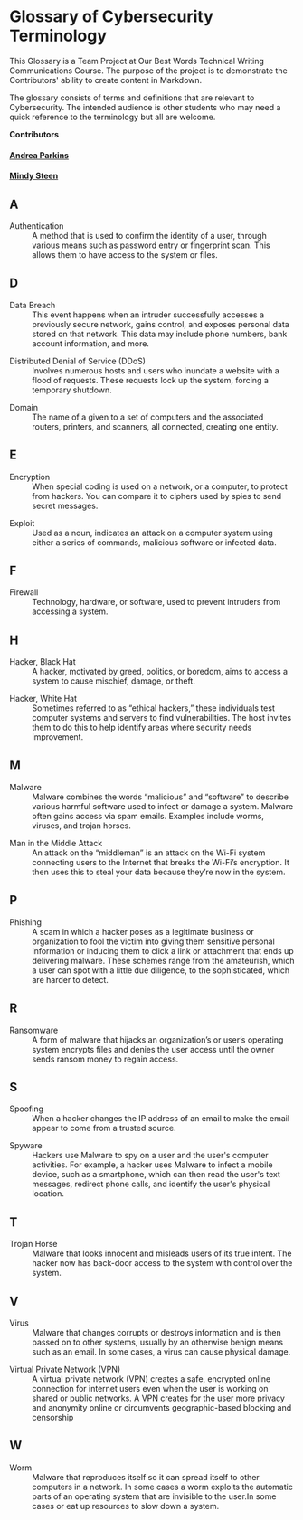 # Glossary of Cybersecurity Terminology

This Glossary is a Team Project at Our Best Words Technical Writing Communications Course. The purpose of the project is to demonstrate the Contributors' ability to create content in Markdown. 

The glossary consists of terms and definitions that are relevant to Cybersecurity. The intended audience is other students who may need a quick reference to the terminology but all are welcome.


**Contributors**
#### [Andrea Parkins](github.com/akparkins)
#### [Mindy Steen](https://github.com/mindys360/glossary)
## A
<dl>
<dt>	Authentication	</dt>	
   <dd>	A method that is used to confirm the identity of a user, through various means such as password entry or fingerprint scan. This allows them to have access to the system or files.  	</dd>
</dl>

## D
<dl>
   <dt>	Data Breach	</dt>
   <dd>	 This event happens when an intruder successfully accesses a previously secure network, gains control, and exposes personal data stored on that network. This data may include phone numbers, bank account information, and more.	</dd>
</dl>
<dl>
   <dt>	Distributed Denial of Service (DDoS)	</dt>
   <dd>	Involves numerous hosts and users who inundate a website with a flood of requests. These requests lock up the system, forcing a temporary shutdown.	</dd>
</dl>

<dl>
   <dt>	Domain	</dt>
   <dd>	The name of a given to a set of computers and the associated routers, printers, and scanners, all connected, creating one entity.		</dd>
</dl>

## E
<dl>
   <dt>	Encryption	</dt>
   <dd>	When special coding is used on a network, or a computer, to protect from hackers. You can compare it to ciphers used by spies to send secret messages. 		</dd>
</dl>

<dl>
   <dt>	Exploit	</dt>
   <dd>	Used as a noun, indicates an attack on a computer system using either a series of commands, malicious software or infected data. 	 	</dd>
</dl>

## F
<dl>
   <dt>	Firewall	</dt>
   <dd>	Technology, hardware, or software, used to prevent intruders from accessing a system. </dd>
</dl>

## H
<dl>
   <dt>	Hacker, Black Hat</dt>
   <dd>	A hacker, motivated by greed, politics, or boredom, aims to access a system to cause mischief, damage, or theft.	</dd>
</dl>

<dl>
   <dt>	Hacker, White Hat	</dt>
   <dd>	Sometimes referred to as “ethical hackers,” these individuals test computer systems and servers to find vulnerabilities. 	The host invites them to do this to help identify areas where security needs improvement.	</dd>
</dl>


## M
<dl>
   <dt>	Malware	</dt>
  <dd>	Malware combines the words “malicious” and “software” to describe various harmful software used to infect or damage a system. Malware often gains access via spam emails. Examples include worms, viruses, and trojan horses.	</dd>
</dl>
<dl>
   <dt>	Man in the Middle Attack	</dt>
  <dd>	An attack on the “middleman” is an attack on the Wi-Fi system connecting users to the Internet that breaks the Wi-Fi’s encryption. It then uses this to steal your data because they’re now in the system.	</dd>
</dl>

## P

<dl>
   <dt>	Phishing	</dt>
   <dd>	A scam in which a hacker poses as a legitimate business or organization to fool the victim into giving them sensitive personal information or inducing them to click a link or attachment that ends up delivering malware. These schemes range from the amateurish, which a user can spot with a little due diligence, to the sophisticated, which are harder to detect.	</dd>
</dl>


## R

<dl>
   <dt>	Ransomware	</dt>
   <dd>	A form of malware that hijacks an organization’s or user’s operating system encrypts files and denies the user access until the owner sends ransom money to regain access. </dd>
</dl>

## S
<dl>
   <dt>	Spoofing	</dt>
   <dd>	When a hacker changes the IP address of an email to make the email appear to come from a trusted source.</dd>
</dl>

<dl>
   <dt>	Spyware	</dt>
   <dd>	Hackers use Malware to spy on a user and the user's computer activities.  For example, a hacker uses Malware to infect a mobile device, such as a smartphone, which can then read the user's text messages, redirect phone calls, and identify the user's physical location.</dd>
</dl>

## T

<dl>
   <dt>	Trojan Horse	</dt>
   <dd>	Malware that looks innocent and misleads users of its true intent. The hacker now has back-door access to the system with control over the system.  	</dd>
</dl>


## V

<dl>
   <dt>	Virus	</dt>
   <dd>	Malware that changes corrupts or destroys information and is then passed on to other systems, usually by an otherwise benign means such as an email. In some cases, a virus can cause physical damage.</dd>
</dl>


<dl>
   <dt>	Virtual Private Network (VPN)		</dt>
   <dd> A virtual private network (VPN) creates a safe, encrypted online connection for internet users even when the user is working on shared or public networks. A VPN creates for the user more privacy and anonymity online or circumvents geographic-based blocking and censorship</dd>
</dl>


## W
<dl>
   <dt>	Worm	</dt>
   <dd>	Malware that reproduces itself so it can spread itself to other computers in a network. In some cases a worm exploits the automatic parts of an operating system that are invisible to the user.In some cases or eat up resources to slow down a system.
 	</dd>
</dl>
